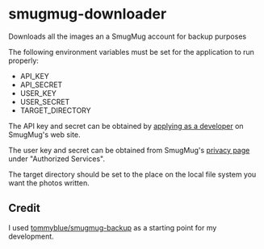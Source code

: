 # smugmug-downloader
Downloads all the images an a SmugMug account for backup purposes

The following environment variables must be set for the application to run properly:
- API_KEY
- API_SECRET
- USER_KEY
- USER_SECRET
- TARGET_DIRECTORY

The API key and secret can be obtained by [applying as a developer](https://api.smugmug.com/api/developer/apply) on SmugMug's web site.

The user key and secret can be obtained from SmugMug's [privacy page](https://www.smugmug.com/app/account/settings/?#section=privacy) under "Authorized
Services".

The target directory should be set to the place on the local file system you want the photos written.

## Credit
I used [tommyblue/smugmug-backup](https://github.com/tommyblue/smugmug-backup) as a starting point for my development.
